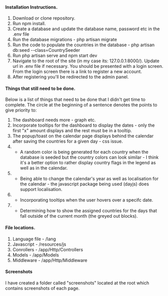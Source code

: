 #### Installation Instructions.

1. Download or clone repository.
2. Run npm install.
3. Create a database and update the database name, password etc in the .env file
4. Run the database migrations - php artisan migrate
5. Run the code to populate the countries in the database - php artisan db:seed --class=CountrySeeder
6. Run php artisan serve and npm start dev
7. Navigate to the root of the site (in my case its: 127.0.0.1:8000/). Update url in .env file if necessary. You should be presented with a login screen. From the login screen there is a link to register a new account.
8. After registering you'll be redirected to the admin panel.

#### Things that still need to be done.

Below is a list of things that need to be done that I didn't get time to complete. The circle at the beginning of a sentence denotes the points to give priority to:

1. The dashboard needs more - graph etc.
2. Incorporate tooltips for the dashboard to display the dates - only the first "x" amount displays and the rest must be in a tooltip.
3. The popup/toast on the calendar page displays behind the calendar after saving the countries for a given day - css issue.
4. * A random color is being generated for each country when the database is seeded but the country colors can look similar - I think it's a better option to rather display country flags in the legend as well as in the calendar.
6. * Being able to change the calendar's year as well as localisation for the calendar - the javascript package being used (dayjs) does support localisation.
7. * Incorporating tooltips when the user hovers over a specifc date.
8. * Determining how to show the assigned countries for the days that fall outside of the current month (the greyed out blocks). 

#### File locations.

1. Language file - /lang
2. Javascript - /resources/js
3. Conrollers - /app/Http/Controllers
4. Models - /app/Models
5. Middleware - /app/Http/Middleware

#### Screenshots

I have created a folder called "screenshots" located at the root which contains screenshots of each page.